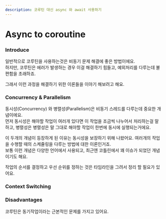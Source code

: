 ```yaml
---
description: 코루틴 대신 async 와 await 사용하기
---
```


# Async to coroutine

### Introduce

일반적으로 코루틴을 사용하는것은 비동기 문제 해결에 좋은 방법이에요.\
하지만, 코루틴은 에러가 발생하는 경우 이걸 해결하기 힘들고, 예외처리를 다루는데 불편함을 초래하죠.

그래서 이런 과정을 해결하기 위한 이론들을 이야기 해보려고 해요.

### Concurrency & Parallelism

동시성(Concurrency) 와 병렬성(Parallelism)은 비동기 스레드를 다루는데 중요한 개념이에요.\
먼저 동시성은 해야할 작업이 여러개 있다면 이 작업을 조금씩 나누어서 처리하는걸 말하고, 병렬성은 병렬성은 말 그대로 해야할 작업이 한번에 동시에 실행되는거에요.

이 두개의 개념이 등장하게 된 이유는 동시성을 보장하기 위해 나왔어요. 여러개의 작업을 수행할 때의 스케쥴링을 다루는 방법에 대한 이론인거죠. \
보통 이런 개념은 다양한 언어에서 사용되고, 최근엔 코틀린에서 꽤 이슈가 되었던 개념이기도 해요.

작업의 순서를 결정하고 우선 순위를 정하는 것은 타임라인을 그려서 정리 할 필요가 있어요.



### Context Switching

###

### Disadvantages&#x20;

코루틴은 동기작업이라는 근본적인 문제를 가지고 있어요.  &#x20;

###





